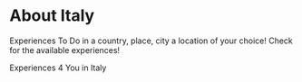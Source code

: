 # About Italy

Experiences To Do in a country, place, city a location of your choice! Check for the available experiences!

Experiences 4 You in Italy
